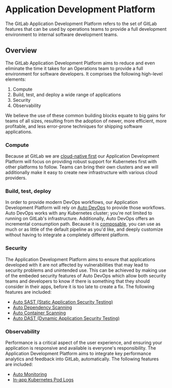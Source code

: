 # Application Development Platform

The GitLab Application Development Platform refers to the set of GitLab features that can be used by operations teams to 
provide a full development environment to internal software development teams.

## Overview

The GitLab Application Development Platform aims to reduce and even eliminate the time it takes for an Operations team
to provide a full environment for software developers. It comprises the following high-level elements:

1. Compute
1. Build, test, and deploy a wide range of applications
1. Security
1. Observability

We believe the use of these common building blocks equate to big gains for teams of all sizes, resulting from the adoption
of newer, more efficient, more profitable, and less error-prone techniques for shipping software applications.

### Compute

Because at GitLab we are [cloud-native first](https://about.gitlab.com/handbook/product/#cloud-native-first) our
Application Development Platform will focus on providing robust support for Kubernetes first with other platforms
to follow. Teams can bring their own clusters and we will additionally make it easy to create new infrastructure
with various cloud providers.

### Build, test, deploy

In order to provide modern DevOps workflows, our Application Development Platform will rely on
[Auto DevOps](https://docs.gitlab.com/ee/topics/autodevops/) to provide those workflows. Auto DevOps works with 
any Kubernetes cluster; you're not limited to running on GitLab's infrastructure. Additionally, Auto DevOps offers 
an incremental consumption path. Because it is [composable](https://docs.gitlab.com/ee/topics/autodevops/#using-components-of-auto-devops),
you can use as much or as little of the default pipeline as you'd like, and deeply customize without having to integrate a completely different platform.

### Security

The Application Development Platform aims to ensure that applications developed with it are not affected by vulnerabilities 
that may lead to security problems and unintended use. This can be achieved by making use of the embeded security features of Auto DevOps
which allow both security teams and developers to know if there is something that they should consider in their apps, 
before it is too late to create a fix. The following features are included:

- [Auto SAST (Static Application Security Testing)](https://docs.gitlab.com/ee/topics/autodevops/#auto-sast-ultimate)
- [Auto Dependency Scanning](https://docs.gitlab.com/ee/topics/autodevops/#auto-dependency-scanning-ultimate)
- [Auto Container Scanning](https://docs.gitlab.com/ee/topics/autodevops/#auto-container-scanning-ultimate)
- [Auto DAST (Dynamic Application Security Testing)](https://docs.gitlab.com/ee/topics/autodevops/#auto-dast-ultimate)

### Observability

Performance is a critical aspect of the user experience, and ensuring your application is responsive and available is everyone's
responsibility. The Application Development Platform aims to integrate key performance analytics and feedback 
into GitLab, automatically. The following features are included:

- [Auto Monitoring](https://docs.gitlab.com/ee/topics/autodevops/#auto-monitoring)
- [In-app Kubernetes Pod Logs](https://docs.gitlab.com/ee/user/project/clusters/kubernetes_pod_logs.html)